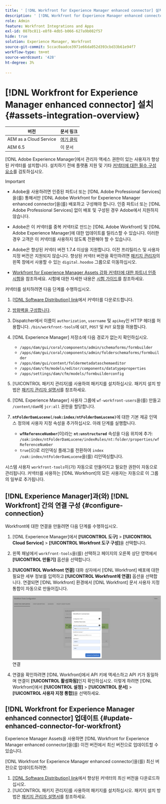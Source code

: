 ```yaml
---
title: ' [!DNL Workfront for Experience Manager enhanced connector] 설치'
description: ' [!DNL Workfront for Experience Manager enhanced connector] 설치'
role: Admin
feature: Workfront Integrations and Apps
exl-id: 087bc811-e8f8-4db5-b066-627a9b082f57
hide: true
solution: Experience Manager, Workfront
source-git-commit: 5ccac0aadce3971e66da052d393cbd33b61e94f7
workflow-type: tm+mt
source-wordcount: '428'
ht-degree: 3%

---
```


# [!DNL Workfront for Experience Manager enhanced connector] 설치 {#assets-integration-overview}

| 버전 | 문서 링크 |
| -------- | ---------------------------- |
| AEM as a Cloud Service | [여기 클릭](https://experienceleague.adobe.com/docs/experience-manager-cloud-service/content/assets/integrations/workfront-connector-install.html?lang=en) |
| AEM 6.5 | 이 문서 |

[!DNL Adobe Experience Manager]에서 관리자 액세스 권한이 있는 사용자가 향상된 커넥터를 설치합니다. 설치하기 전에 플랫폼 지원 및 기타 [커넥터에 대한 필수 구성 요소](https://one.workfront.com/s/csh?context=2467&amp;pubname=the-new-workfront-experience)를 검토하십시오.

>[!IMPORTANT]
>
>* Adobe을 사용하려면 인증된 파트너 또는 [!DNL Adobe Professional Services]을(를) 통해서만 [!DNL Adobe Workfront for Experience Manager enhanced connector]을(를) 배포하고 구성해야 합니다. 인증 파트너 또는 [!DNL Adobe Professional Services] 없이 배포 및 구성된 경우 Adobe에서 지원하지 않습니다.
>
>* Adobe은 이 커넥터를 중복 커넥터로 만드는 [!DNL Adobe Workfront] 및 [!DNL Adobe Experience Manager]에 대한 업데이트를 릴리스할 수 있습니다. 이러한 경우 고객은 이 커넥터를 사용하지 않도록 전환해야 할 수 있습니다.
>
>* Adobe은 향상된 커넥터 버전 1.7.4 이상을 지원합니다. 이전 프리릴리스 및 사용자 지정 버전은 지원되지 않습니다. 향상된 커넥터 버전을 확인하려면 [패키지 관리자](https://experienceleague.adobe.com/docs/experience-manager-65/administering/contentmanagement/package-manager.html?lang=en)의 왼쪽 창에서 사용할 수 있는 `digital.hoodoo` 그룹으로 이동하십시오.
>
>* [Workfront for Experience Manager Assets 강화 커넥터에 대한 파트너 인증 시험](https://solutionpartners.adobe.com/solution-partners/home/applications/experience_cloud/workfront/journey/dev_core.html)을 참조하세요. 시험에 대한 자세한 내용은 [시험 가이드](https://express.adobe.com/page/Tc7Mq6zLbPFy8/)를 참조하세요.

커넥터를 설치하려면 다음 단계를 수행하십시오.

1. [[!DNL Software Distribution] link](https://experience.adobe.com/#/downloads/content/software-distribution/en/aem.html?package=/content/software-distribution/en/details.html/content/dam/aem/public/adobe/packages/cq650/product/assets/workfront-tools.ui.apps.zip)에서 커넥터를 다운로드합니다.
1. [방화벽을 구성합니다](https://one.workfront.com/s/document-item?bundleId=the-new-workfront-experience&amp;topicId=Content%2FAdministration_and_Setup%2FGet_started-WF_administration%2Fconfigure-your-firewall.html).
1. Dispatcher에서 이름이 `authorization`, `username` 및 `apikey`인 HTTP 헤더를 허용합니다. `/bin/workfront-tools`에 `GET`, `POST` 및 `PUT` 요청을 허용합니다.
1. [!DNL Experience Manager] 저장소에 다음 경로가 없는지 확인하십시오.

   * `/apps/dam/gui/coral/components/admin/schemaforms/formbuilder`
   * `/apps/dam/gui/coral/components/admin/folderschemaforms/formbuilder`
   * `/apps/dam/gui/content/foldermetadataschemaeditor`
   * `/apps/dam/cfm/models/editor/components/datatypeproperties`
   * `/apps/settings/dam/cfm/models/formbuilderconfig`

1. [!UICONTROL 패키지 관리자]를 사용하여 패키지를 설치하십시오. 패키지 설치 방법은 [패키지 관리자 설명서](/help/sites-administering/package-manager.md)를 참조하세요.
1. [!DNL Experience Manager] 사용자 그룹에 `wf-workfront-users`을(를) 만들고 `/content/dam`에 `jcr:all` 권한을 할당합니다.
1. **`ntFolderDamLucene(/oak:index/ntFolderDamLucene)`**&#x200B;에 대한 기본 제공 인덱스 정의에 사용자 지정 속성을 추가하십시오. 아래 단계를 실행합니다.
   * **`wfReferenceNumber`**(이)라는 **`nt:unstructured`** 속성을 다음 위치에 추가:
     `/oak:index/ntFolderDamLucene/indexRules/nt:folder/properties/wfReferenceNumber`
   * `true`(으)로 리인덱싱 플래그를 전환하여 `index /oak:index/ntFolderDamLucene`을(를) 리인덱싱합니다.

시스템 사용자 `workfront-tools`이(가) 자동으로 만들어지고 필요한 권한이 자동으로 관리됩니다. 커넥터를 사용하는 [!DNL Workfront]의 모든 사용자는 자동으로 이 그룹의 일부로 추가됩니다.

## [!DNL Experience Manager]과(와) [!DNL Workfront] 간의 연결 구성 {#configure-connection}

Workfront에 대한 연결을 만들려면 다음 단계를 수행하십시오.

1. [!DNL Experience Manager]에서 **[!UICONTROL 도구]** > **[!UICONTROL Cloud Service]** > **[!UICONTROL Workfront 도구 구성]**&#x200B;을 선택합니다.

1. 왼쪽 패널에서 `workfront-tools`을(를) 선택하고 페이지의 오른쪽 상단 영역에서 **[!UICONTROL 만들기]** 옵션을 선택합니다.

1. **[!UICONTROL Workfront 연결]** 대화 상자에서 [!DNL Workfront] 배포에 대한 필요한 세부 정보를 입력하고 **[!UICONTROL Workfront에 연결]** 옵션을 선택합니다. 연결되면 [!DNL Workfront] 환경에서 [!DNL Workfront] 문서 사용자 지정 통합이 자동으로 만들어집니다.

   ![[!DNL Experience Manager] 및 [!DNL Workfront]](/help/assets/assets/wf-connection-config.png) 연결

1. 연결을 확인하려면 [!DNL Workfront]에서 API 키에 액세스하고 API 키가 동일하며 연결이 **[!UICONTROL 활성화됨]**&#x200B;인지 확인하십시오. 이렇게 하려면 [!DNL Workfront]에서 **[!UICONTROL 설정]** > **[!UICONTROL 문서]** > **[!UICONTROL 사용자 지정 통합]**&#x200B;을 선택하세요.

## [!DNL Workfront for Experience Manager enhanced connector] 업데이트 {#update-enhanced-connector-for-workfront}

Experience Manager Assets을 사용하면 [!DNL Workfront for Experience Manager enhanced connector]을(를) 이전 버전에서 최신 버전으로 업데이트할 수 있습니다.

[!DNL Workfront for Experience Manager enhanced connector]을(를) 최신 버전으로 업데이트하려면:

1. [[!DNL Software Distribution] link](https://experience.adobe.com/#/downloads/content/software-distribution/en/aem.html?package=/content/software-distribution/en/details.html/content/dam/aem/public/adobe/packages/cq650/product/assets/workfront-tools.ui.apps.zip)에서 향상된 커넥터의 최신 버전을 다운로드하십시오.
1. [!UICONTROL 패키지 관리자]를 사용하여 패키지를 설치하십시오. 패키지 설치 방법은 [패키지 관리자 설명서](/help/sites-administering/package-manager.md)를 참조하세요.
